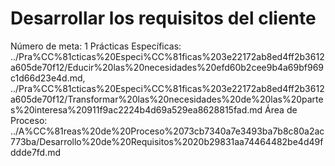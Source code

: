 # Desarrollar los requisitos del cliente

Número de meta: 1
Prácticas Específicas: ../Pra%CC%81cticas%20Especi%CC%81ficas%203e22172ab8ed4ff2b3612a605de70f12/Educir%20las%20necesidades%20efd60b2cee9b4a69bf969c1d66d23e4d.md, ../Pra%CC%81cticas%20Especi%CC%81ficas%203e22172ab8ed4ff2b3612a605de70f12/Transformar%20las%20necesidades%20de%20las%20partes%20interesa%20911f9ac2224b4d69a529ea8628815fad.md
Área de Proceso: ../A%CC%81reas%20de%20Proceso%2073cb7340a7e3493ba7b8c80a2ac773ba/Desarrollo%20de%20Requisitos%2020b29831aa74464482be4d49fddde7fd.md